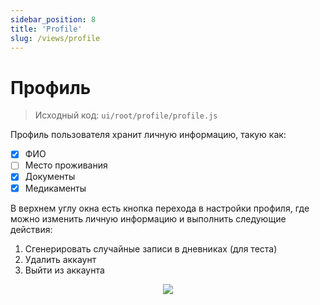```yaml
---
sidebar_position: 8
title: 'Profile'
slug: /views/profile
---
```


# Профиль

> Исходный код: `ui/root/profile/profile.js`  

Профиль пользователя хранит личную информацию, такую как: 

- [x] ФИО  
- [ ] Место проживания  
- [x] Документы  
- [x] Медикаменты  

В верхнем углу окна есть кнопка перехода в настройки профиля, где можно изменить личную информацию и выполнить следующие действия:

1. Сгенерировать случайные записи в дневниках (для теста)
2. Удалить аккаунт
3. Выйти из аккаунта

<div align="center"><img type="imgscreen" src="..//img/presentation/profile/profile.png"/></div>
